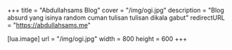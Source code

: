 +++
title = "Abdullahsams Blog"
cover = "/img/ogi.jpg"
description = "Blog absurd yang isinya random cuman tulisan tulisan dikala gabut"
redirectURL = "https://abdullahsams.me"

[lua.image]
url = "/img/ogi.jpg"
width = 800
height = 600
+++

